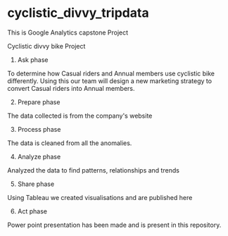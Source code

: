 # cyclistic_divvy_tripdata
This is Google Analytics capstone Project

Cyclistic divvy bike Project

1. Ask phase

To determine how Casual riders and Annual members use cyclistic bike differently. Using this our team will design a new marketing strategy to convert Casual riders into Annual members.

2. Prepare phase

The data collected is from the company's website
 
3. Process phase

The data is cleaned from all the anomalies.

4. Analyze phase

Analyzed the data to find patterns, relationships and trends

5. Share phase

Using Tableau we created visualisations and are published here


6. Act phase

Power point presentation has been made and is present in this repository.
